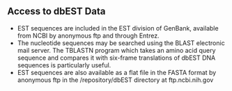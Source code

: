 
## Access to dbEST Data

*   EST sequences are included in the EST division of GenBank, available from NCBI by anonymous ftp and through Entrez.
*   The nucleotide sequences may be searched using the BLAST electronic mail server. The TBLASTN program which takes an amino acid query sequence and compares it with six-frame translations of dbEST DNA sequences is particularly useful.
*   EST sequences are also available as a flat file in the FASTA format by anonymous ftp in the /repository/dbEST directory at ftp.ncbi.nih.gov



